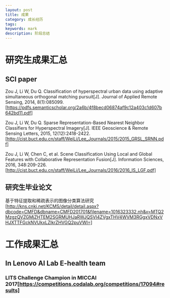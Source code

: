```yaml
---
layout: post
title: 成果
category: 成长经历
tags: 
keywords: mark
description: 阶段总结
---
```


# 研究生成果汇总

## SCI paper

Zou J, Li W, Du Q. Classification of hyperspectral urban data using adaptive simultaneous orthogonal matching pursuit[J]. Journal of Applied Remote Sensing, 2014, 8(1):085099.[https://pdfs.semanticscholar.org/2a6b/4f8becd06874af9c12a403c1d607b642bd11.pdf]

Zou J, Li W, Du Q. Sparse Representation-Based Nearest Neighbor Classifiers for Hyperspectral Imagery[J]. IEEE Geoscience & Remote Sensing Letters, 2015, 12(12):2418-2422.[http://cist.buct.edu.cn/staff/WeiLi/Lee_Journals/2015/2015_GRSL_SRNN.pdf]

Zou J, Li W, Chen C, et al. Scene Classification Using Local and Global Features with Collaborative Representation Fusion[J]. Information Sciences, 2016, 348:209-226.[http://cist.buct.edu.cn/staff/WeiLi/Lee_Journals/2016/2016_IS_LGF.pdf]

## 研究生毕业论文

基于特征提取和稀疏表示的图像分类算法研究
[http://kns.cnki.net/KCMS/detail/detail.aspx?dbcode=CMFD&dbname=CMFD201701&filename=1016323332.nh&v=MTQ2MzgzQVZGMjZHTEM2SGRMUHJaRWJQSVI4ZVgxTHV4WVM3RGgxVDNxVHJXTTFGckNVUkxLZlkrZHVGQ2puVWI=]

# 工作成果汇总

## In Lenovo AI Lab E-health team

### LITS Challenge Champion in MICCAI 2017[https://competitions.codalab.org/competitions/17094#results]
